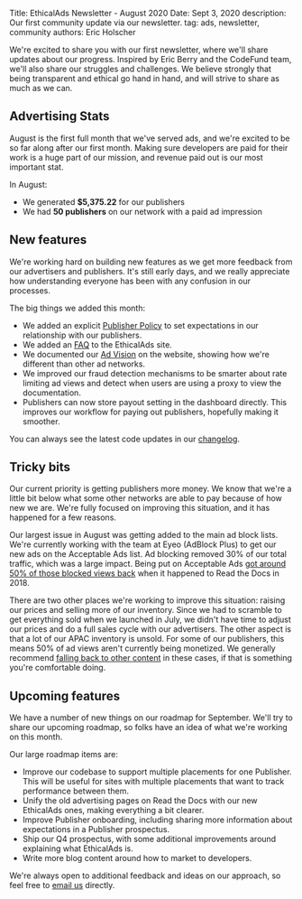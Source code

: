 Title: EthicalAds Newsletter - August 2020
Date: Sept 3, 2020
description: Our first community update via our newsletter.
tag: ads, newsletter, community
authors: Eric Holscher

We're excited to share you with our first newsletter,
where we'll share updates about our progress.
Inspired by Eric Berry and the CodeFund team,
we'll also share our struggles and challenges.
We believe strongly that being transparent and ethical go hand in hand,
and will strive to share as much as we can.

[comment]: # (The queries run to get this data, then computed in a spreadsheet for publisher rev)
[comment]: # (?start_date=2020-08-01&end_date=2020-08-31&campaign_type=All+types&revenue_share_percentage=50.0)
[comment]: # (?start_date=2020-08-01&end_date=2020-08-31&campaign_type=All+types&revenue_share_percentage=70.0)

## Advertising Stats

August is the first full month that we've served ads,
and we're excited to be so far along after our first month.
Making sure developers are paid for their work is a huge part of our mission,
and revenue paid out is our most important stat.

In August:

* We generated **$5,375.22** for our publishers
* We had **50 publishers** on our network with a paid ad impression

## New features

We're working hard on building new features as we get more feedback from our advertisers and publishers.
It's still early days,
and we really appreciate how understanding everyone has been with any confusion in our processes.

The big things we added this month:

* We added an explicit [Publisher Policy](https://www.ethicalads.io/publisher-policy/) to set expectations in our relationship with our publishers.
* We added an [FAQ](https://www.ethicalads.io/advertisers/faq/) to the EthicalAds site.
* We documented our [Ad Vision](https://www.ethicalads.io/advertising-vision/) on the website, showing how we're different than other ad networks.
* We improved our fraud detection mechanisms to be smarter about rate limiting ad views and detect when users are using a proxy to view the documentation.
* Publishers can now store payout setting in the dashboard directly. This improves our workflow for paying out publishers, hopefully making it smoother.

You can always see the latest code updates in our [changelog](https://ethical-ad-server.readthedocs.io/en/latest/developer/changelog.html).

## Tricky bits

Our current priority is getting publishers more money. We know that we're a little bit below what some other networks are able to pay because of how new we are. We're fully focused on improving this situation, and it has happened for a few reasons.

Our largest issue in August was getting added to the main ad block lists. We're currently working with the team at Eyeo (AdBlock Plus) to get our new ads on the Acceptable Ads list. Ad blocking removed 30% of our total traffic, which was a large impact. Being put on Acceptable Ads [got around 50% of those blocked views back](https://www.ethicalads.io/blog/2018/05/update-on-ad-blocking-and-acceptable-ads/) when it happened to Read the Docs in 2018.

There are two other places we're working to improve this situation: raising our prices and selling more of our inventory. Since we had to scramble to get everything sold when we launched in July, we didn't have time to adjust our prices and do a full sales cycle with our advertisers. The other aspect is that a lot of our APAC inventory is unsold. For some of our publishers, this means 50% of ad views aren't currently being monetized. We generally recommend [falling back to other content]() in these cases, if that is something you're comfortable doing.

## Upcoming features

We have a number of new things on our roadmap for September.
We'll try to share our upcoming roadmap,
so folks have an idea of what we're working on this month.

Our large roadmap items are:

* Improve our codebase to support multiple placements for one Publisher. This will be useful for sites with multiple placements that want to track performance between them.
* Unify the old advertising pages on Read the Docs with our new EthicalAds ones, making everything a bit clearer.
* Improve Publisher onboarding, including sharing more information about expectations in a Publisher prospectus.
* Ship our Q4 prospectus, with some additional improvements around explaining what EthicalAds is.
* Write more blog content around how to market to developers.

We're always open to additional feedback and ideas on our approach,
so feel free to [email us](mailto:ads@readthedocs.org) directly.

